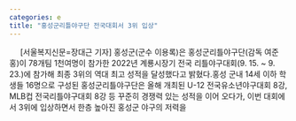 ```yaml
---
categories: e
title: "홍성군리틀야구단 전국대회서 3위 입상"
---
```

&nbsp;&nbsp;&nbsp;&nbsp; [서울복지신문=장대근 기자] 홍성군(군수 이용록)은 홍성군리틀야구단(감독 여준홍)이 78개팀 1천여명이 참가한 2022년 계룡시장기 전국 리틀야구대회(9. 15. ~ 9. 23.)에 참가해 최종 3위의 역대 최고 성적을 달성했다고 밝혔다.홍성 군내 14세 이하 학생들 16명으로 구성된 홍성군리틀야구단은 올해 개최된 U-12 전국유소년야구대회 8강, MLB컵 전국리틀야구대회 8강 등 꾸준히 경쟁력 있는 성적을 이어 오다가, 이번 대회에서 3위에 입상하면서 한층 높아진 홍성군 야구의 저력을 